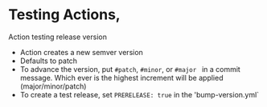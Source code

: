# Testing Actions, 

Action testing release version
- Action creates a new semver version
- Defaults to patch
- To advance the version, put `#patch`, `#minor`, or `#major ` in a commit message.  Which ever is the highest increment will be applied (major/minor/patch)
- To create a test release, set `PRERELEASE: true` in the 'bump-version.yml`
